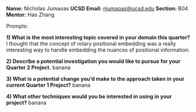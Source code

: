 **Name:** Nicholas Jumaoas
**UCSD Email:** njumaoas@ucsd.edu
**Section:** B04
**Mentor:** Hao Zhang

Prompts:

**1) What is the most interesting topic covered in your domain this quarter?**
I thought that the concept of rotary positional embedding was a really interesting way to handle embedding the nuances of positional information.

**2) Describe a potential investigation you would like to pursue for your Quarter 2 Project.**
banana

**3) What is a potential change you’d make to the approach taken in your current Quarter 1 Project?**
banana

**4) What other techniques would you be interested in using in your project?**
banana
